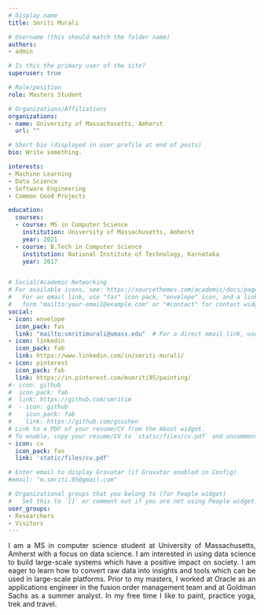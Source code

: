 ```yaml
---
# Display name
title: Smriti Murali

# Username (this should match the folder name)
authors:
- admin

# Is this the primary user of the site?
superuser: true

# Role/position
role: Masters Student

# Organizations/Affiliations
organizations:
- name: University of Massachusetts, Amherst
  url: ""

# Short bio (displayed in user profile at end of posts)
bio: Write something.

interests:
- Machine Learning
- Data Science
- Software Engineering
- Common Good Projects

education:
  courses:
  - course: MS in Computer Science
    institution: University of Massachusetts, Amherst
    year: 2021
  - course: B.Tech in Computer Science
    institution: National Institute of Technology, Karnataka
    year: 2017


# Social/Academic Networking
# For available icons, see: https://sourcethemes.com/academic/docs/page-builder/#icons
#   For an email link, use "fas" icon pack, "envelope" icon, and a link in the
#   form "mailto:your-email@example.com" or "#contact" for contact widget.
social:
- icon: envelope
  icon_pack: fas
  link: "mailto:smritimurali@umass.edu"  # For a direct email link, use "mailto:test@example.org".
- icon: linkedin
  icon_pack: fab
  link: https://www.linkedin.com/in/smriti-murali/
- icon: pinterest
  icon_pack: fab
  link: https://in.pinterest.com/msmriti95/painting/
#- icon: github
#  icon_pack: fab
#  link: https://github.com/smritim
#  - icon: github
#    icon_pack: fab
#    link: https://github.com/gcushen
# Link to a PDF of your resume/CV from the About widget.
# To enable, copy your resume/CV to `static/files/cv.pdf` and uncomment the lines below.
- icon: cv
  icon_pack: fas
  link: 'static/files/cv.pdf'

# Enter email to display Gravatar (if Gravatar enabled in Config)
#email: "m.smriti.95@gmail.com"

# Organizational groups that you belong to (for People widget)
#   Set this to `[]` or comment out if you are not using People widget.
user_groups:
- Researchers
- Visitors
---
```


<p align="justify">
 I am a MS in computer science student at University of Massachusetts, Amherst with a focus on data science.
 I am interested in using data science to build large-scale systems  which have a positive impact on society.
 I am eager to learn how to convert raw data into insights and tools which can be used in large-scale platforms.
       Prior to my masters, I worked at Oracle as an applications engineer
 in the fusion order management team and at Goldman Sachs as a summer analyst.
 In my free time I like to paint, practice yoga, trek and travel. </p>
